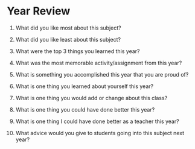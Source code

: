 # Year Review

1. What did you like most about this subject?

2. What did you like least about this subject?

3. What were the top 3 things you learned this year?

4. What was the most memorable activity/assignment from this year?

5. What is something you accomplished this year that you are proud of?

6. What is one thing you learned about yourself this year?

7. What is one thing you would add or change about this class?

8. What is one thing you could have done better this year?

9. What is one thing I could have done better as a teacher this year?

10. What advice would you give to students going into this subject next year?
